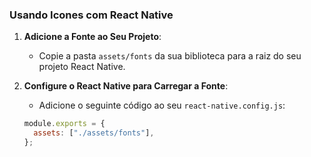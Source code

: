 ### Usando Icones com React Native

1. **Adicione a Fonte ao Seu Projeto**:

   - Copie a pasta `assets/fonts` da sua biblioteca para a raiz do seu projeto React Native.

2. **Configure o React Native para Carregar a Fonte**:

   - Adicione o seguinte código ao seu `react-native.config.js`:

   ```javascript
   module.exports = {
     assets: ["./assets/fonts"],
   };
   ```
